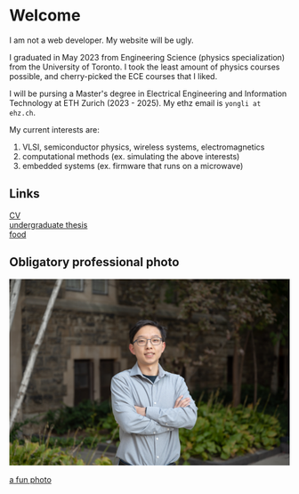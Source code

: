 # Welcome
I am not a web developer. My website will be ugly. 

I graduated in May 2023 from Engineering Science (physics specialization) from the University of Toronto. I took the least amount of physics courses possible, and cherry-picked the ECE courses that I liked.

I will be pursing a Master's degree in Electrical Engineering and Information Technology at ETH Zurich (2023 - 2025). My ethz email is `yongli at ehz.ch`.

My current interests are:
1. VLSI, semiconductor physics, wireless systems, electromagnetics
2. computational methods (ex. simulating the above interests)
3. embedded systems (ex. firmware that runs on a microwave)

## Links
[CV](files/cv_liyongda.pdf) \
[undergraduate thesis](files/liyongda_final_thesis_report.pdf) \
[food](https://photos.app.goo.gl/CGwjosAJovxjep1J6)

## Obligatory professional photo
![a professional photo](images/liyongda.jpg)

[a fun photo](images/toronto.jpg)